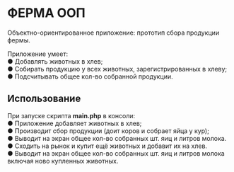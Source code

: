 ФЕРМА ООП
======================
Объектно-ориентированное приложение: прототип сбора продукции фермы.

Приложение умеет:  
● Добавлять животных в хлев;  
● Собирать продукцию у всех животных, зарегистрированных в хлеву;  
● Подсчитывать общее кол-во собранной продукции.

Использование
------------

При запуске скрипта **main.php** в консоли:  
● Приложение добавляет животных в хлев;  
● Производит сбор продукции (доит коров и собрает яйца у кур);  
● Выводит на экран общее кол-во собранных шт. яиц и литров молока.  
● Сходить на рынок и купит ещё животных и добавит их на хлев.  
● Выводит на экран общее кол-во собранных шт. яиц и литров молока включая ново купленных животных.  
